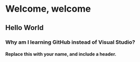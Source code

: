 # Welcome, welcome
## Hello World
### Why am I learning GitHub instead of Visual Studio?
#### Replace this with your name, and include a header.
